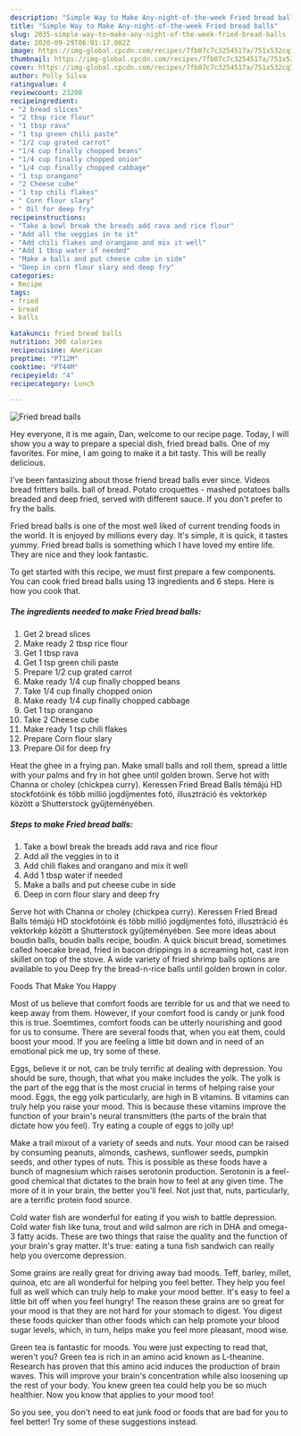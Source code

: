 ```yaml
---
description: "Simple Way to Make Any-night-of-the-week Fried bread balls"
title: "Simple Way to Make Any-night-of-the-week Fried bread balls"
slug: 2035-simple-way-to-make-any-night-of-the-week-fried-bread-balls
date: 2020-09-29T06:01:17.082Z
image: https://img-global.cpcdn.com/recipes/7fb07c7c3254517a/751x532cq70/fried-bread-balls-recipe-main-photo.jpg
thumbnail: https://img-global.cpcdn.com/recipes/7fb07c7c3254517a/751x532cq70/fried-bread-balls-recipe-main-photo.jpg
cover: https://img-global.cpcdn.com/recipes/7fb07c7c3254517a/751x532cq70/fried-bread-balls-recipe-main-photo.jpg
author: Polly Silva
ratingvalue: 4
reviewcount: 23208
recipeingredient:
- "2 bread slices"
- "2 tbsp rice flour"
- "1 tbsp rava"
- "1 tsp green chili paste"
- "1/2 cup grated carrot"
- "1/4 cup finally chopped beans"
- "1/4 cup finally chopped onion"
- "1/4 cup finally chopped cabbage"
- "1 tsp orangano"
- "2 Cheese cube"
- "1 tsp chili flakes"
- " Corn flour slary"
- " Oil for deep fry"
recipeinstructions:
- "Take a bowl break the breads add rava and rice flour"
- "Add all the veggies in to it"
- "Add chili flakes and orangano and mix it well"
- "Add 1 tbsp water if needed"
- "Make a balls and put cheese cube in side"
- "Deep in corn flour slary and deep fry"
categories:
- Recipe
tags:
- fried
- bread
- balls

katakunci: fried bread balls 
nutrition: 300 calories
recipecuisine: American
preptime: "PT12M"
cooktime: "PT44M"
recipeyield: "4"
recipecategory: Lunch

---
```



![Fried bread balls](https://img-global.cpcdn.com/recipes/7fb07c7c3254517a/751x532cq70/fried-bread-balls-recipe-main-photo.jpg)

Hey everyone, it is me again, Dan, welcome to our recipe page. Today, I will show you a way to prepare a special dish, fried bread balls. One of my favorites. For mine, I am going to make it a bit tasty. This will be really delicious.

I&#39;ve been fantasizing about those friend bread balls ever since. Videos bread fritters balls. ball of bread. Potato croquettes - mashed potatoes balls breaded and deep fried, served with different sauce. If you don&#39;t prefer to fry the balls.

Fried bread balls is one of the most well liked of current trending foods in the world. It is enjoyed by millions every day. It's simple, it is quick, it tastes yummy. Fried bread balls is something which I have loved my entire life. They are nice and they look fantastic.


To get started with this recipe, we must first prepare a few components. You can cook fried bread balls using 13 ingredients and 6 steps. Here is how you cook that.

<!--inarticleads1-->

##### The ingredients needed to make Fried bread balls:

1. Get 2 bread slices
1. Make ready 2 tbsp rice flour
1. Get 1 tbsp rava
1. Get 1 tsp green chili paste
1. Prepare 1/2 cup grated carrot
1. Make ready 1/4 cup finally chopped beans
1. Take 1/4 cup finally chopped onion
1. Make ready 1/4 cup finally chopped cabbage
1. Get 1 tsp orangano
1. Take 2 Cheese cube
1. Make ready 1 tsp chili flakes
1. Prepare  Corn flour slary
1. Prepare  Oil for deep fry


Heat the ghee in a frying pan. Make small balls and roll them, spread a little with your palms and fry in hot ghee until golden brown. Serve hot with Channa or choley (chickpea curry). Keressen Fried Bread Balls témájú HD stockfotóink és több millió jogdíjmentes fotó, illusztráció és vektorkép között a Shutterstock gyűjteményében. 

<!--inarticleads2-->

##### Steps to make Fried bread balls:

1. Take a bowl break the breads add rava and rice flour
1. Add all the veggies in to it
1. Add chili flakes and orangano and mix it well
1. Add 1 tbsp water if needed
1. Make a balls and put cheese cube in side
1. Deep in corn flour slary and deep fry


Serve hot with Channa or choley (chickpea curry). Keressen Fried Bread Balls témájú HD stockfotóink és több millió jogdíjmentes fotó, illusztráció és vektorkép között a Shutterstock gyűjteményében. See more ideas about boudin balls, boudin balls recipe, boudin. A quick biscuit bread, sometimes called hoecake bread, fried in bacon drippings in a screaming hot, cast iron skillet on top of the stove. A wide variety of fried shrimp balls options are available to you Deep fry the bread-n-rice balls until golden brown in color. 

Foods That Make You Happy


Most of us believe that comfort foods are terrible for us and that we need to keep away from them. However, if your comfort food is candy or junk food this is true. Soemtimes, comfort foods can be utterly nourishing and good for us to consume. There are several foods that, when you eat them, could boost your mood. If you are feeling a little bit down and in need of an emotional pick me up, try some of these.

Eggs, believe it or not, can be truly terrific at dealing with depression. You should be sure, though, that what you make includes the yolk. The yolk is the part of the egg that is the most crucial in terms of helping raise your mood. Eggs, the egg yolk particularly, are high in B vitamins. B vitamins can truly help you raise your mood. This is because these vitamins improve the function of your brain's neural transmitters (the parts of the brain that dictate how you feel). Try eating a couple of eggs to jolly up!

Make a trail mixout of a variety of seeds and nuts. Your mood can be raised by consuming peanuts, almonds, cashews, sunflower seeds, pumpkin seeds, and other types of nuts. This is possible as these foods have a bunch of magnesium which raises serotonin production. Serotonin is a feel-good chemical that dictates to the brain how to feel at any given time. The more of it in your brain, the better you'll feel. Not just that, nuts, particularly, are a terrific protein food source.

Cold water fish are wonderful for eating if you wish to battle depression. Cold water fish like tuna, trout and wild salmon are rich in DHA and omega-3 fatty acids. These are two things that raise the quality and the function of your brain's gray matter. It's true: eating a tuna fish sandwich can really help you overcome depression. 

Some grains are really great for driving away bad moods. Teff, barley, millet, quinoa, etc are all wonderful for helping you feel better. They help you feel full as well which can truly help to make your mood better. It's easy to feel a little bit off when you feel hungry! The reason these grains are so great for your mood is that they are not hard for your stomach to digest. You digest these foods quicker than other foods which can help promote your blood sugar levels, which, in turn, helps make you feel more pleasant, mood wise.

Green tea is fantastic for moods. You were just expecting to read that, weren't you? Green tea is rich in an amino acid known as L-theanine. Research has proven that this amino acid induces the production of brain waves. This will improve your brain's concentration while also loosening up the rest of your body. You knew green tea could help you be so much healthier. Now you know that applies to your mood too!

So you see, you don't need to eat junk food or foods that are bad for you to feel better! Try  some  of  these  suggestions  instead.

